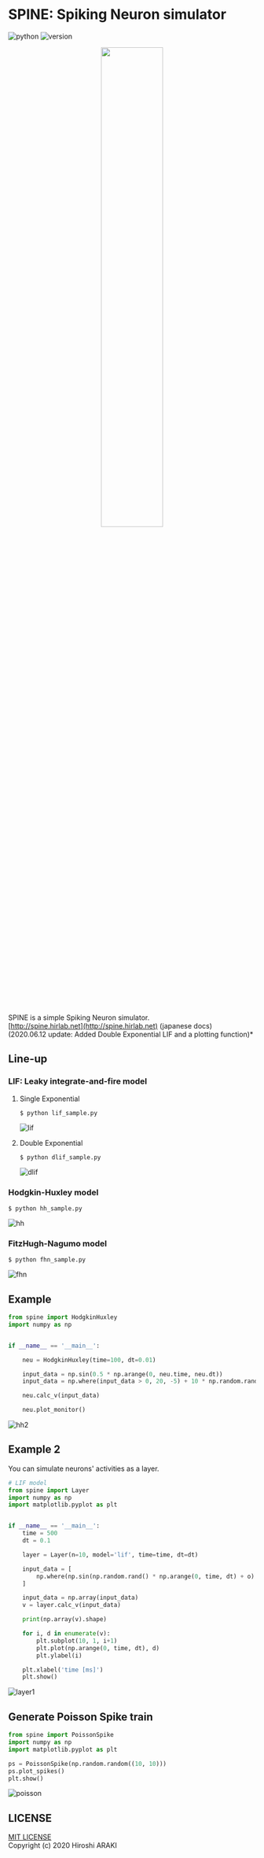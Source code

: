 # SPINE: Spiking Neuron simulator
![python](https://img.shields.io/badge/python-3.x-blueviolet.svg?style=flat)
![version](https://img.shields.io/badge/version-1.3-blue.svg?style=flat)  
  
<p align="center"><img width="50%" src="img/spine.png"/></p>
  
SPINE is a simple Spiking Neuron simulator.  
[http://spine.hirlab.net](http://spine.hirlab.net) (japanese docs)  
 (2020.06.12 update: Added Double Exponential LIF and a plotting function)*
 
## Line-up
### LIF: Leaky integrate-and-fire model
1. Single Exponential
    ```shell script
    $ python lif_sample.py
    ```
    ![lif](img/slif.png)

2. Double Exponential
    ```shell script
    $ python dlif_sample.py
    ```
    ![dlif](img/dlif.png)

### Hodgkin-Huxley model
```shell script
$ python hh_sample.py
```
![hh](img/hh_1.png)

### FitzHugh-Nagumo model
```shell script
$ python fhn_sample.py
```
![fhn](img/fhn.png)

## Example
```python
from spine import HodgkinHuxley
import numpy as np


if __name__ == '__main__':

    neu = HodgkinHuxley(time=100, dt=0.01)

    input_data = np.sin(0.5 * np.arange(0, neu.time, neu.dt))
    input_data = np.where(input_data > 0, 20, -5) + 10 * np.random.rand(int(neu.time / neu.dt))

    neu.calc_v(input_data)

    neu.plot_monitor()
```
![hh2](img/hh_2.png)

## Example 2
You can simulate neurons' activities as a layer.
```python
# LIF model
from spine import Layer
import numpy as np
import matplotlib.pyplot as plt


if __name__ == '__main__':
    time = 500
    dt = 0.1

    layer = Layer(n=10, model='lif', time=time, dt=dt)

    input_data = [
        np.where(np.sin(np.random.rand() * np.arange(0, time, dt) + o) > 0, 100, -5) for o in range(10)
    ]

    input_data = np.array(input_data)
    v = layer.calc_v(input_data)

    print(np.array(v).shape)

    for i, d in enumerate(v):
        plt.subplot(10, 1, i+1)
        plt.plot(np.arange(0, time, dt), d)
        plt.ylabel(i)

    plt.xlabel('time [ms]')
    plt.show()

```
![layer1](img/layer_lif.png)

## Generate Poisson Spike train
```python
from spine import PoissonSpike
import numpy as np
import matplotlib.pyplot as plt

ps = PoissonSpike(np.random.random((10, 10)))
ps.plot_spikes()
plt.show()
```
![poisson](img/poisson.png)

## LICENSE
[MIT LICENSE](LICENSE.txt)  
Copyright (c) 2020 Hiroshi ARAKI